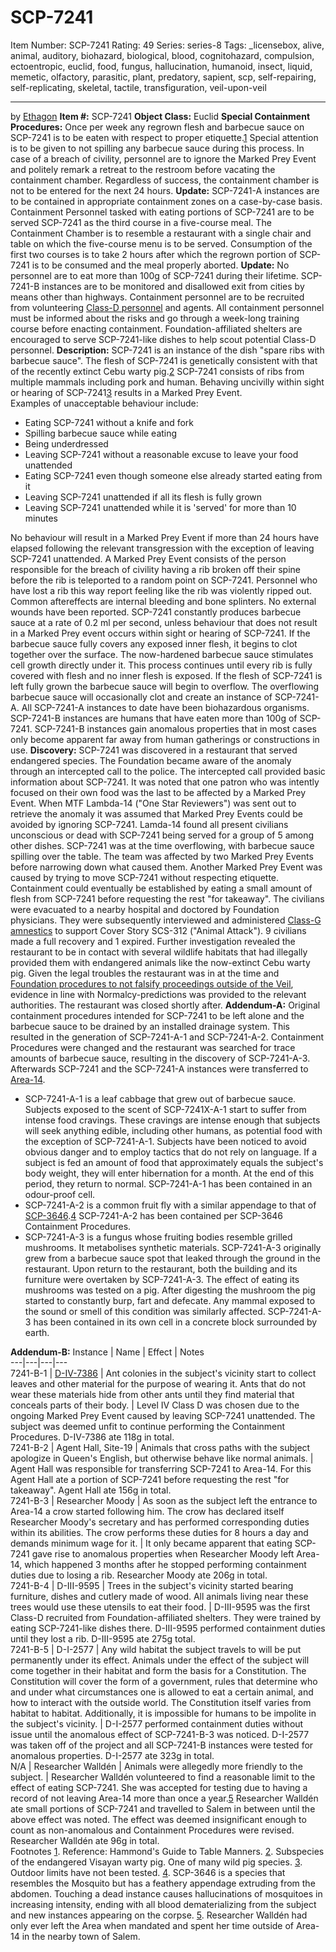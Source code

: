 # SCP-7241
Item Number: SCP-7241
Rating: 49
Series: series-8
Tags: _licensebox, alive, animal, auditory, biohazard, biological, blood, cognitohazard, compulsion, ectoentropic, euclid, food, fungus, hallucination, humanoid, insect, liquid, memetic, olfactory, parasitic, plant, predatory, sapient, scp, self-repairing, self-replicating, skeletal, tactile, transfiguration, veil-upon-veil

---

by [Ethagon](/ethagon-s-author-page)
**Item #:** SCP-7241
**Object Class:** Euclid
**Special Containment Procedures:** Once per week any regrown flesh and barbecue sauce on SCP-7241 is to be eaten with respect to proper etiquette.[1](javascript:;) Special attention is to be given to not spilling any barbecue sauce during this process.
In case of a breach of civility, personnel are to ignore the Marked Prey Event and politely remark a retreat to the restroom before vacating the containment chamber.
Regardless of success, the containment chamber is not to be entered for the next 24 hours.
**Update:** SCP-7241-A instances are to be contained in appropriate containment zones on a case-by-case basis. Containment Personnel tasked with eating portions of SCP-7241 are to be served SCP-7241 as the third course in a five-course meal. The Containment Chamber is to resemble a restaurant with a single chair and table on which the five-course menu is to be served. Consumption of the first two courses is to take 2 hours after which the regrown portion of SCP-7241 is to be consumed and the meal properly aborted.
**Update:** No personnel are to eat more than 100g of SCP-7241 during their lifetime. SCP-7241-B instances are to be monitored and disallowed exit from cities by means other than highways.
Containment personnel are to be recruited from volunteering [Class-D personnel](/ethics-committee-class-d-housing-regulations) and agents. All containment personnel must be informed about the risks and go through a week-long training course before enacting containment. Foundation-affiliated shelters are encouraged to serve SCP-7241-like dishes to help scout potential Class-D personnel.
**Description:** SCP-7241 is an instance of the dish "spare ribs with barbecue sauce". The flesh of SCP-7241 is genetically consistent with that of the recently extinct Cebu warty pig.[2](javascript:;) SCP-7241 consists of ribs from multiple mammals including pork and human.
Behaving uncivilly within sight or hearing of SCP-7241[3](javascript:;) results in a Marked Prey Event.  
Examples of unacceptable behaviour include:
  * Eating SCP-7241 without a knife and fork
  * Spilling barbecue sauce while eating
  * Being underdressed
  * Leaving SCP-7241 without a reasonable excuse to leave your food unattended
  * Eating SCP-7241 even though someone else already started eating from it
  * Leaving SCP-7241 unattended if all its flesh is fully grown
  * Leaving SCP-7241 unattended while it is 'served' for more than 10 minutes

No behaviour will result in a Marked Prey Event if more than 24 hours have elapsed following the relevant transgression with the exception of leaving SCP-7241 unattended.
A Marked Prey Event consists of the person responsible for the breach of civility having a rib broken off their spine before the rib is teleported to a random point on SCP-7241. Personnel who have lost a rib this way report feeling like the rib was violently ripped out. Common aftereffects are internal bleeding and bone splinters. No external wounds have been reported.
SCP-7241 constantly produces barbecue sauce at a rate of 0.2 ml per second, unless behaviour that does not result in a Marked Prey event occurs within sight or hearing of SCP-7241. If the barbecue sauce fully covers any exposed inner flesh, it begins to clot together over the surface. The now-hardened barbecue sauce stimulates cell growth directly under it. This process continues until every rib is fully covered with flesh and no inner flesh is exposed.
If the flesh of SCP-7241 is left fully grown the barbecue sauce will begin to overflow. The overflowing barbecue sauce will occasionally clot and create an instance of SCP-7241-A. All SCP-7241-A instances to date have been biohazardous organisms.
SCP-7241-B instances are humans that have eaten more than 100g of SCP-7241. SCP-7241-B instances gain anomalous properties that in most cases only become apparent far away from human gatherings or constructions in use.
**Discovery:** SCP-7241 was discovered in a restaurant that served endangered species. The Foundation became aware of the anomaly through an intercepted call to the police.
The intercepted call provided basic information about SCP-7241. It was noted that one patron who was intently focused on their own food was the last to be affected by a Marked Prey Event. When MTF Lambda-14 ("One Star Reviewers") was sent out to retrieve the anomaly it was assumed that Marked Prey Events could be avoided by ignoring SCP-7241.
Lamda-14 found all present civilians unconscious or dead with SCP-7241 being served for a group of 5 among other dishes. SCP-7241 was at the time overflowing, with barbecue sauce spilling over the table. The team was affected by two Marked Prey Events before narrowing down what caused them. Another Marked Prey Event was caused by trying to move SCP-7241 without respecting etiquette.
Containment could eventually be established by eating a small amount of flesh from SCP-7241 before requesting the rest "for takeaway".
The civilians were evacuated to a nearby hospital and doctored by Foundation physicians. They were subsequently interviewed and administered [Class-G amnestics](/updated-amnestics-guide) to support Cover Story SCS-312 ("Animal Attack"). 9 civilians made a full recovery and 1 expired.
Further investigation revealed the restaurant to be in contact with several wildlife habitats that had illegally provided them with endangered animals like the now-extinct Cebu warty pig. Given the legal troubles the restaurant was in at the time and [Foundation procedures to not falsify proceedings outside of the Veil](/scp-5226), evidence in line with Normalcy-predictions was provided to the relevant authorities. The restaurant was closed shortly after.
**Addendum-A:** Original containment procedures intended for SCP-7241 to be left alone and the barbecue sauce to be drained by an installed drainage system. This resulted in the generation of SCP-7241-A-1 and SCP-7241-A-2. Containment Procedures were changed and the restaurant was searched for trace amounts of barbecue sauce, resulting in the discovery of SCP-7241-A-3. Afterwards SCP-7241 and the SCP-7241-A instances were transferred to [Area-14](/secure-facility-dossier-area-14).
  * SCP-7241-A-1 is a leaf cabbage that grew out of barbecue sauce. Subjects exposed to the scent of SCP-7241X-A-1 start to suffer from intense food cravings. These cravings are intense enough that subjects will seek anything edible, including other humans, as potential food with the exception of SCP-7241-A-1. Subjects have been noticed to avoid obvious danger and to employ tactics that do not rely on language. If a subject is fed an amount of food that approximately equals the subject's body weight, they will enter hibernation for a month. At the end of this period, they return to normal. SCP-7241-A-1 has been contained in an odour-proof cell.
  * SCP-7241-A-2 is a common fruit fly with a similar appendage to that of [SCP-3646](/scp-3646).[4](javascript:;) SCP-7241-A-2 has been contained per SCP-3646 Containment Procedures.
  * SCP-7241-A-3 is a fungus whose fruiting bodies resemble grilled mushrooms. It metabolises synthetic materials. SCP-7241-A-3 originally grew from a barbecue sauce spot that leaked through the ground in the restaurant. Upon return to the restaurant, both the building and its furniture were overtaken by SCP-7241-A-3. The effect of eating its mushrooms was tested on a pig. After digesting the mushroom the pig started to constantly burp, fart and defecate. Any mammal exposed to the sound or smell of this condition was similarly affected. SCP-7241-A-3 has been contained in its own cell in a concrete block surrounded by earth.

**Addendum-B:**
Instance | Name | Effect | Notes  
---|---|---|---  
7241-B-1 | [D-IV-7386](/ethics-committee-class-d-housing-regulations) | Ant colonies in the subject's vicinity start to collect leaves and other material for the purpose of wearing it. Ants that do not wear these materials hide from other ants until they find material that conceals parts of their body. | Level IV Class D was chosen due to the ongoing Marked Prey Event caused by leaving SCP-7241 unattended. The subject was deemed unfit to continue performing the Containment Procedures. D-IV-7386 ate 118g in total.  
7241-B-2 | Agent Hall, Site-19 | Animals that cross paths with the subject apologize in Queen's English, but otherwise behave like normal animals. | Agent Hall was responsible for transferring SCP-7241 to Area-14. For this Agent Hall ate a portion of SCP-7241 before requesting the rest "for takeaway". Agent Hall ate 156g in total.  
7241-B-3 | Researcher Moody | As soon as the subject left the entrance to Area-14 a crow started following him. The crow has declared itself Researcher Moody's secretary and has performed corresponding duties within its abilities. The crow performs these duties for 8 hours a day and demands minimum wage for it. | It only became apparent that eating SCP-7241 gave rise to anomalous properties when Researcher Moody left Area-14, which happened 3 months after he stopped performing containment duties due to losing a rib. Researcher Moody ate 206g in total.  
7241-B-4 | D-III-9595 | Trees in the subject's vicinity started bearing furniture, dishes and cutlery made of wood. All animals living near these trees would use these utensils to eat their food. | D-III-9595 was the first Class-D recruited from Foundation-affiliated shelters. They were trained by eating SCP-7241-like dishes there. D-III-9595 performed containment duties until they lost a rib. D-III-9595 ate 275g total.  
7241-B-5 | D-I-2577 | Any wild habitat the subject travels to will be put permanently under its effect. Animals under the effect of the subject will come together in their habitat and form the basis for a Constitution. The Constitution will cover the form of a government, rules that determine who and under what circumstances one is allowed to eat a certain animal, and how to interact with the outside world. The Constitution itself varies from habitat to habitat. Additionally, it is impossible for humans to be impolite in the subject's vicinity. | D-I-2577 performed containment duties without issue until the anomalous effect of SCP-7241-B-3 was noticed. D-I-2577 was taken off of the project and all SCP-7241-B instances were tested for anomalous properties. D-I-2577 ate 323g in total.  
N/A | Researcher Walldén | Animals were allegedly more friendly to the subject. | Researcher Walldén volunteered to find a reasonable limit to the effect of eating SCP-7241. She was accepted for testing due to having a record of not leaving Area-14 more than once a year.[5](javascript:;) Researcher Walldén ate small portions of SCP-7241 and travelled to Salem in between until the above effect was noted. The effect was deemed insignificant enough to count as non-anomalous and Containment Procedures were revised. Researcher Walldén ate 96g in total.  
Footnotes
[1](javascript:;). Reference: Hammond's Guide to Table Manners.
[2](javascript:;). Subspecies of the endangered Visayan warty pig. One of many wild pig species.
[3](javascript:;). Outdoor limits have not been tested.
[4](javascript:;). SCP-3646 is a species that resembles the Mosquito but has a feathery appendage extruding from the abdomen. Touching a dead instance causes hallucinations of mosquitoes in increasing intensity, ending with all blood dematerializing from the subject and new instances appearing on the corpse.
[5](javascript:;). Researcher Walldén had only ever left the Area when mandated and spent her time outside of Area-14 in the nearby town of Salem.